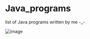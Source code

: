 # Java_programs
list of Java programs written by me -_-


![image](https://user-images.githubusercontent.com/118602065/210397056-14af412b-76a2-4434-bb3d-c9059fc8238f.png)
